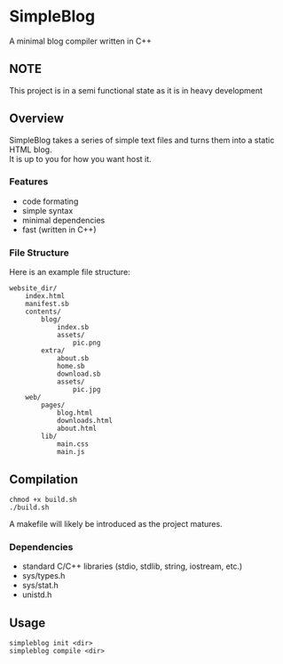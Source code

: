 # SimpleBlog
A minimal blog compiler written in C++
## NOTE
This project is in a semi functional state as it is in heavy development
## Overview
SimpleBlog takes a series of simple text files and turns them into a static HTML blog.<br>
It is up to you for how you want host it.
### Features
- code formating
- simple syntax
- minimal dependencies
- fast (written in C++)

### File Structure
Here is an example file structure:
```
website_dir/
	index.html
	manifest.sb
	contents/
		blog/
			index.sb
			assets/
				pic.png
		extra/
			about.sb
			home.sb
			download.sb
			assets/
				pic.jpg
	web/
		pages/
			blog.html
			downloads.html
			about.html
		lib/
			main.css
			main.js
```			
## Compilation 
```
chmod +x build.sh
./build.sh

```
A makefile will likely be introduced as the project matures.
### Dependencies
- standard C/C++ libraries (stdio, stdlib, string, iostream, etc.)
- sys/types.h
- sys/stat.h
- unistd.h

## Usage
```
simpleblog init <dir>
simpleblog compile <dir>
```

